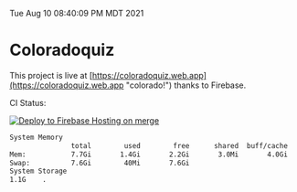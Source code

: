 Tue Aug 10 08:40:09 PM MDT 2021

# Coloradoquiz


This project is live at [https://coloradoquiz.web.app](https://coloradoquiz.web.app "colorado!") thanks to Firebase.

CI Status: 

[![Deploy to Firebase Hosting on merge](https://github.com/teamkushal/coloradoquiz/actions/workflows/firebase-hosting-merge.yml/badge.svg)](https://github.com/teamkushal/coloradoquiz/actions/workflows/firebase-hosting-merge.yml)

```bash
System Memory
               total        used        free      shared  buff/cache   available
Mem:           7.7Gi       1.4Gi       2.2Gi       3.0Mi       4.0Gi       5.9Gi
Swap:          7.6Gi        40Mi       7.6Gi
System Storage
1.1G	.
```
